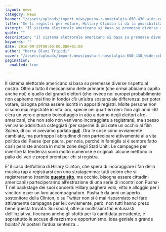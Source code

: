 ```yaml
---
layout: news
category: News
banner: "/assets/uploads/import.news/pusha-t-nosetalgia-650-430_wide-ccb25554c14ea095c4a9840ca624911095dc84a3.jpg"
title: "Se ti registri per votare, Hillary Clinton ti dà la possibilità di conoscere Pusha-T"
excerpt: "Il sistema elettorale americano si basa su premesse diverse rispetto al nostro. Oltre a tutto il meccanismo delle primarie (che ormai abbiamo capito anche noi) e quello dei grandi elettori (che invece noi europei probabilmente non capiremo mai fino in fondo) c’è un’altra sostanziale differenza: per poter votare, bisogna prima essere iscritti in appositi registri. Molte persone [&hellip"
quote: ""
description: "Il sistema elettorale americano si basa su premesse diverse rispetto al nostro. Oltre a tutto il meccanismo delle primarie (che ormai abbiamo capito anche noi) e quello dei grandi elettori (che invece noi europei probabilmente non capiremo mai fino in fondo) c’è un’altra sostanziale differenza: per poter votare, bisogna prima essere iscritti in appositi registri. Molte persone [&hellip"
keywords: ""
date: 2016-09-29T00:00:00.000+01:00
author: "Marta Blumi Tripodi"
cover: "/assets/uploads/import.news/pusha-t-nosetalgia-650-430_wide-ccb25554c14ea095c4a9840ca624911095dc84a3.jpg"
pagination:
  enabled: true

---
```


Il sistema elettorale americano si basa su premesse diverse rispetto al nostro. Oltre a tutto il meccanismo delle primarie (che ormai abbiamo capito anche noi) e quello dei grandi elettori (che invece noi europei probabilmente non capiremo mai fino in fondo) c’è un’altra sostanziale differenza: per poter votare, bisogna prima essere iscritti in appositi registri. Molte persone non si sono mai registrate in vita loro, specie nei quartieri neri: fino agli anni ’60 c’era un vero e proprio boicottaggio in atto a danno degli elettori afro-americani, che non solo non venivano incoraggiate a registrarsi, ma spesso venivano addirittura osteggiati (per saperne di più date un occhio al film _Selma_, di cui vi avevamo parlato [**qui**](https://hotmc.com/speciale-knowledge-is-power-selma-la-strada-per-la-liberta/)). Ora le cose sono ovviamente cambiate, ma purtroppo l’abitudine di non partecipare attivamente alla vita politica del Paese (per paura, per noia, perché in famiglia si è sempre fatto così) persiste ancora in molte zone degli Stati Uniti. Le campagne per invertire la tendenza sono molto numerose e originali: alcune mettono in palio dei veri e propri premi per chi si registra.

E’ il caso dell’ultima di Hillary Clinton, che spera di incoraggiare i fan della musica rap a registrarsi con uno stratagemma: tutti coloro che si registreranno (tramite [**questo sito**](https://www.hillaryclinton.com/forms/meet-pusha-tw/), ma occhio, bisogna essere cittadini americani!) parteciperanno all’estrazione di una serie di incontri con Pusha-T nel backstage dei suoi concerti: Hillary pagherà volo, vitto e alloggio per i vincitori e per un loro accompagnatore. Pusha è da anni un aperto sostenitore della Clinton, e su Twitter non si è mai risparmiato nel fare attivamente campagna per lei: ovviamente, però, non tutti hanno preso bene questa trovata. Sui social, oltre ai moltissimi fan entusiasti dell’inziativa, fioccano anche gli sfottò per la candidata presidente, e soprattutto le accuse di razzismo e opportunismo. Idea geniale o grande boiata? Ai posteri l’ardua sentenza…